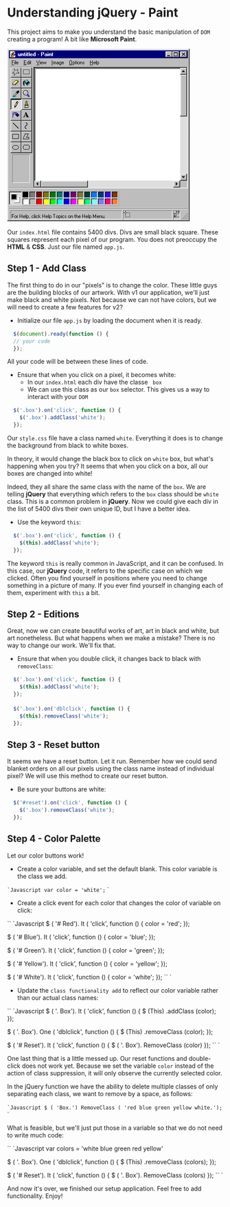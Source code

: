 # Understanding jQuery - Paint

This project aims to make you understand the basic manipulation of `DOM` creating a program! A bit like **Microsoft Paint**.

![Microsoft Paint](paintscreen.gif)

Our `index.html` file contains 5400 divs. Divs are small black square. These squares represent each pixel of our program. You does not preoccupy the **HTML** & **CSS**. Just our file named `app.js`.

## Step 1 - Add Class

The first thing to do in our "pixels" is to change the color. These little guys are the building blocks of our artwork. With v1 our application, we'll just make black and white pixels. Not because we can not have colors, but we will need to create a few features for v2?

- Initialize our file `app.js` by loading the document when it is ready.

```javascript
  $(document).ready(function () {
  // your code
  });
```

All your code will be between these lines of code.

- Ensure that when you click on a pixel, it becomes white:
  - In our `index.html` each div have the classe ` box`
  - We can use this class as our `box` selector. This gives us a way to interact with your `DOM`

```javascript
  $('.box').on('click', function () {
    $('.box').addClass('white');
  });
```

Our `style.css` file have a class named `white`. Everything it does is to change the background from black to white boxes.

In theory, it would change the black box to click on `white` box, but what's happening when you try?
It seems that when you click on a box, all our boxes are changed into white!

Indeed, they all share the same class with the name of the `box`. We are telling **jQuery** that everything which refers to the `box` class should be `white` class. This is a common problem in **jQuery**. Now we could give each div in the list of 5400 divs their own unique ID, but I have a better idea.

- Use the keyword `this`:

```javascript
  $('.box').on('click', function () {
    $(this).addClass('white');
  });
```

The keyword `this` is really common in JavaScript, and it can be confused. In this case, our **jQuery** code, it refers to the specific case on which we clicked. Often you find yourself in positions where you need to change something in a picture of many. If you ever find yourself in changing each of them, experiment with `this` a bit.

## Step 2 - Editions

Great, now we can create beautiful works of art, art in black and white, but art nonetheless. But what happens when we make a mistake? There is no way to change our work. We'll fix that.

- Ensure that when you double click, it changes back to black with `removeClass`:

```javascript
  $('.box').on('click', function () {
    $(this).addClass('white');
  });

  $('.box').on('dblclick', function () {
    $(this).removeClass('white');
  });
```

## Step 3 - Reset button

It seems we have a reset button. Let it run. Remember how we could send blanket orders on all our pixels using the class name instead of individual pixel? We will use this method to create our reset button.

- Be sure your buttons are white:

```javascript
  $('#reset').on('click', function () {
    $('.box').removeClass('white');
  });
```

## Step 4 - Color Palette

Let our color buttons work!

- Create a color variable, and set the default blank. This color variable is the class we add.

`` `Javascript
  var color = 'white';
`` `

- Create a click event for each color that changes the color of variable on click:

`` `Javascript
  $ ( '# Red'). It ( 'click', function () {
    color = 'red';
  });

  $ ( '# Blue'). It ( 'click', function () {
    color = 'blue';
  });

  $ ( '# Green'). It ( 'click', function () {
    color = 'green';
  });

  $ ( '# Yellow'). It ( 'click', function () {
    color = 'yellow';
  });

  $ ( '# White'). It ( 'click', function () {
    color = 'white';
  });
`` `

- Update the `class functionality add` to reflect our color variable rather than our actual class names:

`` `Javascript
  $ ( '. Box'). It ( 'click', function () {
    $ (This) .addClass (color);
  });

  $ ( '. Box'). One ( 'dblclick', function () {
    $ (This) .removeClass (color);
  });

  $ ( '# Reset'). It ( 'click', function () {
    $ ( '. Box'). RemoveClass (color)
  });
`` `

One last thing that is a little messed up. Our reset functions and double-click does not work yet. Because we set the variable `color` instead of the action of class suppression, it will only observe the currently selected color.

In the jQuery function we have the ability to delete multiple classes of only separating each class, we want to remove by a space, as follows:

`` `Javascript
  $ ( 'Box.') RemoveClass ( 'red blue green yellow white.');
`` `

What is feasible, but we'll just put those in a variable so that we do not need to write much code:

`` `Javascript
  var colors = 'white blue green red yellow'
  
  $ ( '. Box'). One ( 'dblclick', function () {
    $ (This) .removeClass (colors);
  });

  $ ( '# Reset'). It ( 'click', function () {
    $ ( '. Box'). RemoveClass (colors)
  });
`` `

And now it's over, we finished our setup application. Feel free to add functionality. Enjoy!
